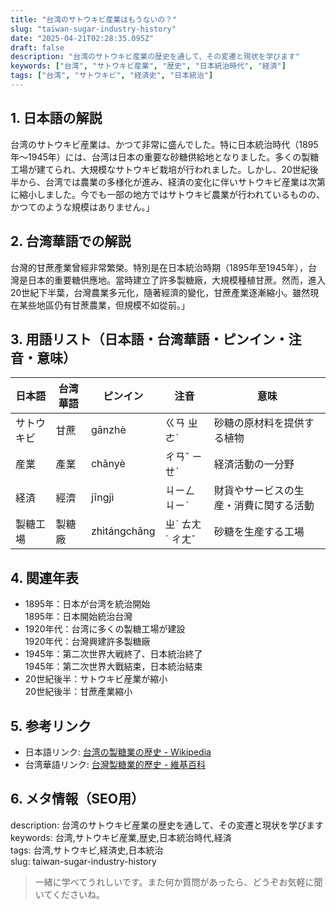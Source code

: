 ```yaml
---
title: "台湾のサトウキビ産業はもうないの？"
slug: "taiwan-sugar-industry-history"
date: "2025-04-21T02:28:35.095Z"
draft: false
description: "台湾のサトウキビ産業の歴史を通して、その変遷と現状を学びます"
keywords: ["台湾", "サトウキビ産業", "歴史", "日本統治時代", "経済"]
tags: ["台湾", "サトウキビ", "経済史", "日本統治"]
---
```


## 1. 日本語の解説  
台湾のサトウキビ産業は、かつて非常に盛んでした。特に日本統治時代（1895年〜1945年）には、台湾は日本の重要な砂糖供給地となりました。多くの製糖工場が建てられ、大規模なサトウキビ栽培が行われました。しかし、20世紀後半から、台湾では農業の多様化が進み、経済の変化に伴いサトウキビ産業は次第に縮小しました。今でも一部の地方ではサトウキビ農業が行われているものの、かつてのような規模はありません。」

## 2. 台湾華語での解説  
台灣的甘蔗產業曾經非常繁榮。特別是在日本統治時期（1895年至1945年），台灣是日本的重要糖供應地。當時建立了許多製糖廠，大規模種植甘蔗。然而，進入20世紀下半葉，台灣農業多元化，隨著經濟的變化，甘蔗產業逐漸縮小。雖然現在某些地區仍有甘蔗農業，但規模不如從前。」

## 3. 用語リスト（日本語・台湾華語・ピンイン・注音・意味）  
| 日本語      | 台湾華語      | ピンイン     | 注音       | 意味                      |
|-----------|-----------|-----------|----------|-------------------------|
| サトウキビ    | 甘蔗        | gānzhè     | ㄍㄢ ㄓㄜˋ | 砂糖の原材料を提供する植物       |
| 産業        | 產業        | chǎnyè     | ㄔㄢˇ ㄧㄝˋ | 経済活動の一分野               |
| 経済        | 經濟        | jīngjì     | ㄐㄧㄥ ㄐㄧˋ | 財貨やサービスの生産・消費に関する活動 |
| 製糖工場     | 製糖廠      | zhìtángchǎng| ㄓˋ ㄊㄤˊ ㄔㄤˇ | 砂糖を生産する工場              |

## 4. 関連年表  
- 1895年：日本が台湾を統治開始  
  1895年：日本開始統治台灣  
- 1920年代：台湾に多くの製糖工場が建設  
  1920年代：台灣興建許多製糖廠  
- 1945年：第二次世界大戦終了、日本統治終了  
  1945年：第二次世界大戰結束，日本統治結束  
- 20世紀後半：サトウキビ産業が縮小  
  20世紀後半：甘蔗產業縮小

## 5. 参考リンク  
- 日本語リンク: [台湾の製糖業の歴史 - Wikipedia](https://ja.wikipedia.org/wiki/台湾の製糖業の歴史)
- 台湾華語リンク: [台灣製糖業的歷史 - 維基百科](https://zh.wikipedia.org/wiki/台灣製糖業的歷史)

## 6. メタ情報（SEO用）  
description: 台湾のサトウキビ産業の歴史を通して、その変遷と現状を学びます  
keywords: 台湾,サトウキビ産業,歴史,日本統治時代,経済  
tags: 台湾,サトウキビ,経済史,日本統治  
slug: taiwan-sugar-industry-history

> 一緒に学べてうれしいです。また何か質問があったら、どうぞお気軽に聞いてくださいね。